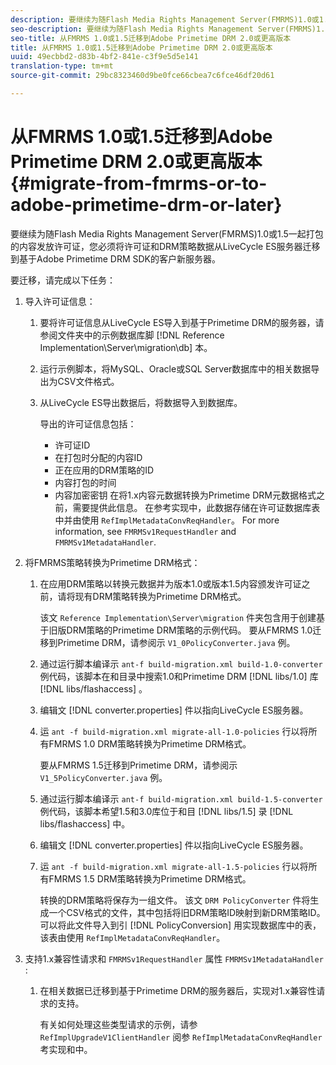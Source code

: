 ```yaml
---
description: 要继续为随Flash Media Rights Management Server(FMRMS)1.0或1.5一起打包的内容发放许可证，您必须将许可证和DRM策略数据从LiveCycle ES服务器迁移到基于Adobe Primetime DRM SDK的客户新服务器。
seo-description: 要继续为随Flash Media Rights Management Server(FMRMS)1.0或1.5一起打包的内容发放许可证，您必须将许可证和DRM策略数据从LiveCycle ES服务器迁移到基于Adobe Primetime DRM SDK的客户新服务器。
seo-title: 从FMRMS 1.0或1.5迁移到Adobe Primetime DRM 2.0或更高版本
title: 从FMRMS 1.0或1.5迁移到Adobe Primetime DRM 2.0或更高版本
uuid: 49ecbbd2-d83b-4bf2-841e-c3f9e5d5e141
translation-type: tm+mt
source-git-commit: 29bc8323460d9be0fce66cbea7c6fce46df20d61

---
```



# 从FMRMS 1.0或1.5迁移到Adobe Primetime DRM 2.0或更高版本{#migrate-from-fmrms-or-to-adobe-primetime-drm-or-later}

要继续为随Flash Media Rights Management Server(FMRMS)1.0或1.5一起打包的内容发放许可证，您必须将许可证和DRM策略数据从LiveCycle ES服务器迁移到基于Adobe Primetime DRM SDK的客户新服务器。

要迁移，请完成以下任务：

1. 导入许可证信息：

   1. 要将许可证信息从LiveCycle ES导入到基于Primetime DRM的服务器，请参阅文件夹中的示例数据库脚 [!DNL Reference Implementation\Server\migration\db] 本。
   1. 运行示例脚本，将MySQL、Oracle或SQL Server数据库中的相关数据导出为CSV文件格式。
   1. 从LiveCycle ES导出数据后，将数据导入到数据库。

      导出的许可证信息包括：

      * 许可证ID
      * 在打包时分配的内容ID
      * 正在应用的DRM策略的ID
      * 内容打包的时间
      * 内容加密密钥
      在将1.x内容元数据转换为Primetime DRM元数据格式之前，需要提供此信息。 在参考实现中，此数据存储在许可证数据库表中并由使用 `RefImplMetadataConvReqHandler`。 For more information, see `FMRMSv1RequestHandler` and `FMRMSv1MetadataHandler`.


1. 将FMRMS策略转换为Primetime DRM格式：

   1. 在应用DRM策略以转换元数据并为版本1.0或版本1.5内容颁发许可证之前，请将现有DRM策略转换为Primetime DRM格式。

      该文 `Reference Implementation\Server\migration` 件夹包含用于创建基于旧版DRM策略的Primetime DRM策略的示例代码。 要从FMRMS 1.0迁移到Primetime DRM，请参阅示 `V1_0PolicyConverter.java` 例。
   1. 通过运行脚本编译示 `ant-f build-migration.xml build-1.0-converter` 例代码，该脚本在和目录中搜索1.0和Primetime DRM [!DNL libs/1.0] 库 [!DNL libs/flashaccess] 。

   1. 编辑文 [!DNL converter.properties] 件以指向LiveCycle ES服务器。
   1. 运 `ant -f build-migration.xml migrate-all-1.0-policies` 行以将所有FMRMS 1.0 DRM策略转换为Primetime DRM格式。

      要从FMRMS 1.5迁移到Primetime DRM，请参阅示 `V1_5PolicyConverter.java` 例。

   1. 通过运行脚本编译示 `ant-f build-migration.xml build-1.5-converter` 例代码，该脚本希望1.5和3.0库位于和目 [!DNL libs/1.5] 录 [!DNL libs/flashaccess] 中。

   1. 编辑文 [!DNL converter.properties] 件以指向LiveCycle ES服务器。
   1. 运 `ant -f build-migration.xml migrate-all-1.5-policies` 行以将所有FMRMS 1.5 DRM策略转换为Primetime DRM格式。

      转换的DRM策略将保存为一组文件。 该文 `DRM PolicyConverter` 件将生成一个CSV格式的文件，其中包括将旧DRM策略ID映射到新DRM策略ID。 可以将此文件导入到引 [!DNL PolicyConversion] 用实现数据库中的表，该表由使用 `RefImplMetadataConvReqHandler`。

1. 支持1.x兼容性请求和 `FMRMSv1RequestHandler` 属性 `FMRMSv1MetadataHandler` :

   1. 在相关数据已迁移到基于Primetime DRM的服务器后，实现对1.x兼容性请求的支持。

      有关如何处理这些类型请求的示例，请参 `RefImplUpgradeV1ClientHandler` 阅参 `RefImplMetadataConvReqHandler` 考实现和中。

